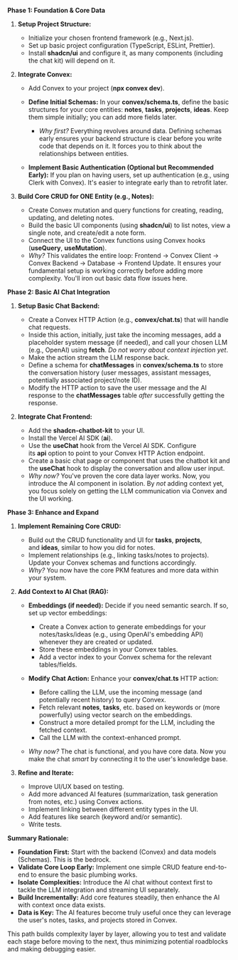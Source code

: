 **Phase 1: Foundation & Core Data**

1.  **Setup Project Structure:**

    - Initialize your chosen frontend framework (e.g., Next.js).
    - Set up basic project configuration (TypeScript, ESLint, Prettier).
    - Install **shadcn/ui** and configure it, as many components (including the chat kit) will depend on it.

2.  **Integrate Convex:**

    - Add Convex to your project (**npx convex dev**).
    - **Define Initial Schemas:** In your **convex/schema.ts**, define the basic structures for your core entities: **notes**, **tasks**, **projects**, **ideas**. Keep them simple initially; you can add more fields later.

      - *Why first?* Everything revolves around data. Defining schemas early ensures your backend structure is clear before you write code that depends on it. It forces you to think about the relationships between entities.

    - **Implement Basic Authentication (Optional but Recommended Early):** If you plan on having users, set up authentication (e.g., using Clerk with Convex). It's easier to integrate early than to retrofit later.

3.  **Build Core CRUD for ONE Entity (e.g., Notes):**

    - Create Convex mutation and query functions for creating, reading, updating, and deleting notes.
    - Build the basic UI components (using **shadcn/ui**) to list notes, view a single note, and create/edit a note form.
    - Connect the UI to the Convex functions using Convex hooks (**useQuery**, **useMutation**).
    - *Why?* This validates the entire loop: Frontend -> Convex Client -> Convex Backend -> Database -> Frontend Update. It ensures your fundamental setup is working correctly before adding more complexity. You'll iron out basic data flow issues here.

**Phase 2: Basic AI Chat Integration**

1.  **Setup Basic Chat Backend:**

    - Create a Convex HTTP Action (e.g., **convex/chat.ts**) that will handle chat requests.
    - Inside this action, initially, just take the incoming messages, add a placeholder system message (if needed), and call your chosen LLM (e.g., OpenAI) using **fetch**. *Do not worry about context injection yet*.
    - Make the action stream the LLM response back.
    - Define a schema for **chatMessages** in **convex/schema.ts** to store the conversation history (user messages, assistant messages, potentially associated project/note ID).
    - Modify the HTTP action to save the user message and the AI response to the **chatMessages** table *after* successfully getting the response.

2.  **Integrate Chat Frontend:**

    - Add the **shadcn-chatbot-kit** to your UI.
    - Install the Vercel AI SDK (**ai**).
    - Use the **useChat** hook from the Vercel AI SDK. Configure its **api** option to point to your Convex HTTP Action endpoint.
    - Create a basic chat page or component that uses the chatbot kit and the **useChat** hook to display the conversation and allow user input.
    - *Why now?* You've proven the core data layer works. Now, you introduce the AI component in isolation. By *not* adding context yet, you focus solely on getting the LLM communication via Convex and the UI working.

**Phase 3: Enhance and Expand**

1.  **Implement Remaining Core CRUD:**

    - Build out the CRUD functionality and UI for **tasks**, **projects**, and **ideas**, similar to how you did for notes.
    - Implement relationships (e.g., linking tasks/notes to projects). Update your Convex schemas and functions accordingly.
    - *Why?* You now have the core PKM features and more data within your system.

2.  **Add Context to AI Chat (RAG):**

    - **Embeddings (if needed):** Decide if you need semantic search. If so, set up vector embeddings:

      - Create a Convex action to generate embeddings for your notes/tasks/ideas (e.g., using OpenAI's embedding API) whenever they are created or updated.
      - Store these embeddings in your Convex tables.
      - Add a vector index to your Convex schema for the relevant tables/fields.

    - **Modify Chat Action:** Enhance your **convex/chat.ts** HTTP action:

      - Before calling the LLM, use the incoming message (and potentially recent history) to query Convex.
      - Fetch relevant **notes**, **tasks**, etc. based on keywords or (more powerfully) using vector search on the embeddings.
      - Construct a more detailed prompt for the LLM, including the fetched context.
      - Call the LLM with the context-enhanced prompt.

    - *Why now?* The chat is functional, and you have core data. Now you make the chat *smart* by connecting it to the user's knowledge base.

3.  **Refine and Iterate:**

    - Improve UI/UX based on testing.
    - Add more advanced AI features (summarization, task generation from notes, etc.) using Convex actions.
    - Implement linking between different entity types in the UI.
    - Add features like search (keyword and/or semantic).
    - Write tests.

**Summary Rationale:**

- **Foundation First:** Start with the backend (Convex) and data models (Schemas). This is the bedrock.
- **Validate Core Loop Early:** Implement one simple CRUD feature end-to-end to ensure the basic plumbing works.
- **Isolate Complexities:** Introduce the AI chat without context first to tackle the LLM integration and streaming UI separately.
- **Build Incrementally:** Add core features steadily, then enhance the AI with context once data exists.
- **Data is Key:** The AI features become truly useful once they can leverage the user's notes, tasks, and projects stored in Convex.

This path builds complexity layer by layer, allowing you to test and validate each stage before moving to the next, thus minimizing potential roadblocks and making debugging easier.
